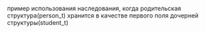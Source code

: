 пример использования наследования, когда родительская структура(person_t) хранится в качестве первого поля дочерней структуры(student_t)